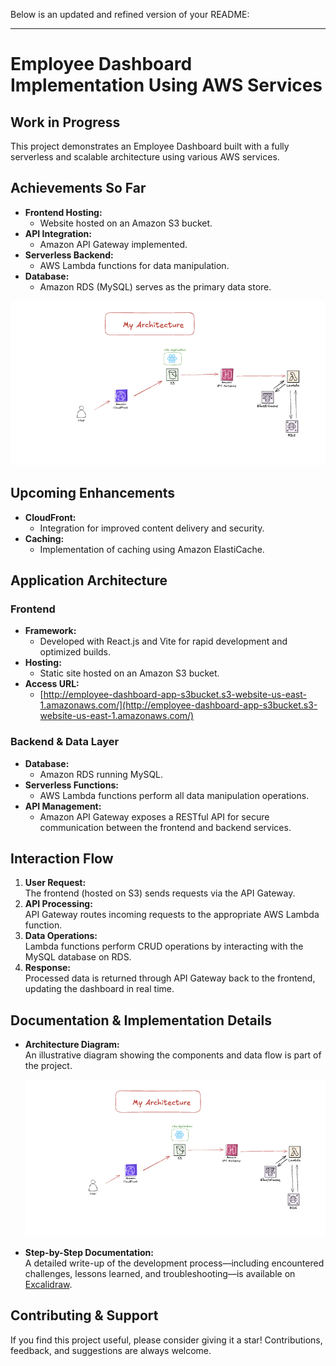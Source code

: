 Below is an updated and refined version of your README:

---

# Employee Dashboard Implementation Using AWS Services

## Work in Progress

This project demonstrates an Employee Dashboard built with a fully serverless and scalable architecture using various AWS services.

## Achievements So Far

- **Frontend Hosting:**  
  - Website hosted on an Amazon S3 bucket.
- **API Integration:**  
  - Amazon API Gateway implemented.
- **Serverless Backend:**  
  - AWS Lambda functions for data manipulation.
- **Database:**  
  - Amazon RDS (MySQL) serves as the primary data store.
 
![In Progress: Architecture Diagram](images/architecture.png)

## Upcoming Enhancements

- **CloudFront:**  
  - Integration for improved content delivery and security.
- **Caching:**  
  - Implementation of caching using Amazon ElastiCache.

## Application Architecture

### Frontend

- **Framework:**  
  - Developed with React.js and Vite for rapid development and optimized builds.
- **Hosting:**  
  - Static site hosted on an Amazon S3 bucket.
- **Access URL:**  
  - [http://employee-dashboard-app-s3bucket.s3-website-us-east-1.amazonaws.com/](http://employee-dashboard-app-s3bucket.s3-website-us-east-1.amazonaws.com/)

### Backend & Data Layer

- **Database:**  
  - Amazon RDS running MySQL.
- **Serverless Functions:**  
  - AWS Lambda functions perform all data manipulation operations.
- **API Management:**  
  - Amazon API Gateway exposes a RESTful API for secure communication between the frontend and backend services.

## Interaction Flow

1. **User Request:**  
   The frontend (hosted on S3) sends requests via the API Gateway.
2. **API Processing:**  
   API Gateway routes incoming requests to the appropriate AWS Lambda function.
3. **Data Operations:**  
   Lambda functions perform CRUD operations by interacting with the MySQL database on RDS.
4. **Response:**  
   Processed data is returned through API Gateway back to the frontend, updating the dashboard in real time.

## Documentation & Implementation Details

- **Architecture Diagram:**  
  An illustrative diagram showing the components and data flow is part of the project.

  ![In Progress: Architecture Diagram](images/architecture.png)
  
- **Step-by-Step Documentation:**  
  A detailed write-up of the development process—including encountered challenges, lessons learned, and troubleshooting—is available on [Excalidraw](https://excalidraw.com/#json=G2Ui8JUMJXeXy6X10nOw8,OkT6xYOuzXdpsDIGDwyXBw).

## Contributing & Support

If you find this project useful, please consider giving it a star! Contributions, feedback, and suggestions are always welcome.
